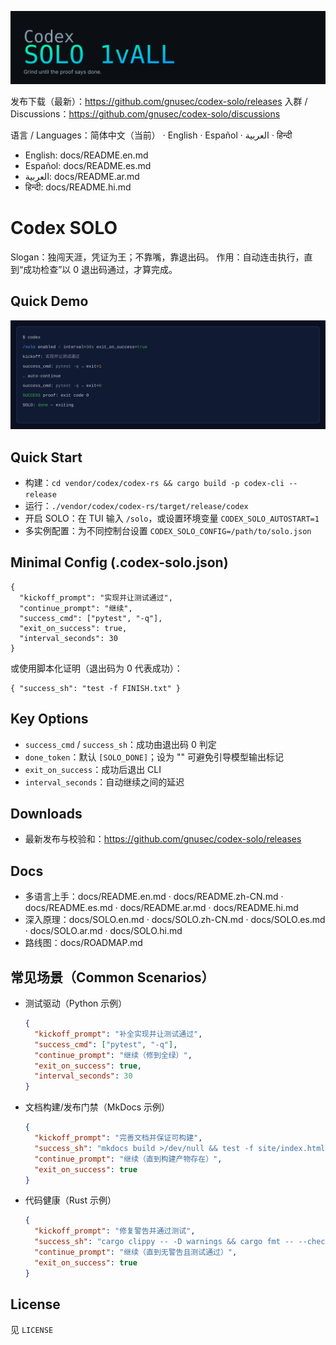 ![Codex SOLO](assets/banner.svg)

发布下载（最新）：https://github.com/gnusec/codex-solo/releases
入群 / Discussions：https://github.com/gnusec/codex-solo/discussions

语言 / Languages：简体中文（当前） · English · Español · العربية · हिन्दी
- English: docs/README.en.md
- Español: docs/README.es.md
- العربية: docs/README.ar.md
- हिन्दी: docs/README.hi.md

# Codex SOLO

Slogan：独闯天涯，凭证为王；不靠嘴，靠退出码。
作用：自动连击执行，直到“成功检查”以 0 退出码通过，才算完成。

## Quick Demo
![TUI Demo](assets/demo.svg)

## Quick Start
- 构建：`cd vendor/codex/codex-rs && cargo build -p codex-cli --release`
- 运行：`./vendor/codex/codex-rs/target/release/codex`
- 开启 SOLO：在 TUI 输入 `/solo`，或设置环境变量 `CODEX_SOLO_AUTOSTART=1`
- 多实例配置：为不同控制台设置 `CODEX_SOLO_CONFIG=/path/to/solo.json`

## Minimal Config (.codex-solo.json)
```
{
  "kickoff_prompt": "实现并让测试通过",
  "continue_prompt": "继续",
  "success_cmd": ["pytest", "-q"],
  "exit_on_success": true,
  "interval_seconds": 30
}
```

或使用脚本化证明（退出码为 0 代表成功）：
```
{ "success_sh": "test -f FINISH.txt" }
```

## Key Options
- `success_cmd` / `success_sh`：成功由退出码 0 判定
- `done_token`：默认 `[SOLO_DONE]`；设为 "" 可避免引导模型输出标记
- `exit_on_success`：成功后退出 CLI
- `interval_seconds`：自动继续之间的延迟

## Downloads
- 最新发布与校验和：https://github.com/gnusec/codex-solo/releases

## Docs
- 多语言上手：docs/README.en.md · docs/README.zh-CN.md · docs/README.es.md · docs/README.ar.md · docs/README.hi.md
- 深入原理：docs/SOLO.en.md · docs/SOLO.zh-CN.md · docs/SOLO.es.md · docs/SOLO.ar.md · docs/SOLO.hi.md
- 路线图：docs/ROADMAP.md

## 常见场景（Common Scenarios）
- 测试驱动（Python 示例）
  ```json
  {
    "kickoff_prompt": "补全实现并让测试通过",
    "success_cmd": ["pytest", "-q"],
    "continue_prompt": "继续（修到全绿）",
    "exit_on_success": true,
    "interval_seconds": 30
  }
  ```
- 文档构建/发布门禁（MkDocs 示例）
  ```json
  {
    "kickoff_prompt": "完善文档并保证可构建",
    "success_sh": "mkdocs build >/dev/null && test -f site/index.html",
    "continue_prompt": "继续（直到构建产物存在）",
    "exit_on_success": true
  }
  ```
- 代码健康（Rust 示例）
  ```json
  {
    "kickoff_prompt": "修复警告并通过测试",
    "success_sh": "cargo clippy -- -D warnings && cargo fmt -- --check && cargo test -q",
    "continue_prompt": "继续（直到无警告且测试通过）",
    "exit_on_success": true
  }
  ```


## License
见 `LICENSE`
